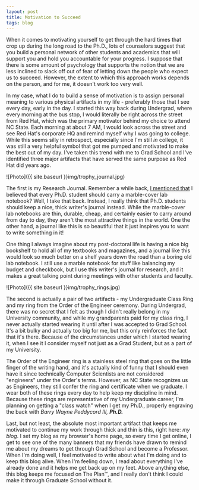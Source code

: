 ```yaml
---
layout: post
title: Motivation to Succeed
tags: blog
---
```


When it comes to motivating yourself to get through the hard times that crop up during the long road to the Ph.D., lots of counselors suggest that you build a personal network of other students and academics that will support you and hold you accountable for your progress. I suppose that there is some amount of psychology that supports the notion that we are less inclined to slack off out of fear of letting down the people who expect us to succeed. However, the extent to which this approach works depends on the person, and for me, it doesn't work too very well.

In my case, what I do to build a sense of motivation is to assign personal meaning to various physical artifacts in my life - preferably those that I see every day, early in the day. I started this way back during Undergrad, where every morning at the bus stop, I would literally be right across the street from Red Hat, which was the primary motivator behind my choice to attend NC State. Each morning at about 7 AM, I would look across the street and see Red Hat's corporate HQ and remind myself why I was going to college. While this seems silly in retrospect, especially since I'm still <em>in</em> college, it was still a very helpful symbol that got me pumped and motivated to make the best out of my day. I've taken this trend with me to Grad School and I've identified three major artifacts that have  served the same purpose as Red Hat did years ago.

![Photo]({{ site.baseurl }}img/trophy_journal.jpg)

The first is my Research Journal. Remember a while back, <a href="http://isharacomix.org/2012/05/02/do-i-belong-in-technology">I mentioned that</a> I believed that every Ph.D. student should carry a marble-cover lab notebook? Well, I take that back. Instead, I really think that Ph.D. students should keep a nice, thick writer's journal instead. While the marble-cover lab notebooks are thin, durable, cheap, and certainly easier to carry around from day to day, they aren't the most attractive things in the world. One the other hand, a journal like this is so beautiful that it just inspires you to want to write something in it!

One thing I always imagine about my post-doctoral life is having a nice big bookshelf to hold all of my textbooks and magazines, and a journal like this would look so much better on a shelf years down the road than a boring old lab notebook. I still use a marble notebook for stuff like balancing my budget and checkbook, but I use this writer's journal for research, and it makes a great talking point during meetings with other students and faculty.

![Photo]({{ site.baseurl }}img/trophy_rings.jpg)

The second is actually a pair of two artifacts - my Undergraduate Class Ring and my ring from the Order of the Engineer ceremony. During Undergrad, there was no secret that I felt as though I didn't really belong in my University community, and while my grandparents paid for my class ring, I never actually started wearing it until after I was accepted to Grad School. It's a bit bulky and actually too big for me, but this only reinforces the fact that it's there. Because of the circumstances under which I started wearing it, when I see it I consider myself not just as a Grad Student, but as a part of my University.

The Order of the Engineer ring is a stainless steel ring that goes on the little finger of the writing hand, and it's actually kind of funny that I should even have it since technically Computer Scientists are not considered "engineers" under the Order's terms. However, as NC State recognizes us as Engineers, they still confer the ring and certificate when we graduate. I wear both of these rings every day to help keep my discipline in mind. Because these rings are representative of my Undergraduate career, I'm planning on getting a "class watch" when I get my Ph.D., properly engraving the back with <em>Barry Wayne Peddycord III, <strong>Ph.D.</strong></em>

Last, but not least, the absolute most important artifact that keeps me motivated to continue my work through thick and thin is this, right here: <em>my blog</em>. I set my blog as my browser's home page, so every time I get online, I get to see one of the many banners that my friends have drawn to remind me about my dreams to get through Grad School and become a Professor. When I'm doing well, I feel motivated to write about what I'm doing and to keep this blog alive. When I'm feeling down, I read about everything I've already done and it helps me get back up on my feet. Above anything else, this blog keeps me focused on The Plan&trade;, and I really don't think I could make it through Graduate School without it.
